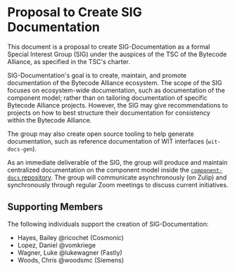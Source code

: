 # Proposal to Create SIG Documentation

This document is a proposal to create SIG-Documentation as a formal Special Interest Group (SIG) under the auspices of the TSC of the Bytecode Alliance, as specified in the TSC's charter.

SIG-Documentation's goal is to create, maintain, and promote documentation of the Bytecode Alliance ecosystem. The scope of the SIG focuses on ecosystem-wide documentation, such as documentation of the component model; rather than on tailoring documentation of specific Bytecode Alliance projects. However, the SIG may give recommendations to projects on how to best structure their documentation for consistency within the Bytecode Alliance.

The group may also create open source tooling to help generate documentation, such as reference documentation of WIT interfaces (`wit-docs-gen`).

As an immediate deliverable of the SIG, the group will produce and maintain centralized documentation on the component model inside the [`component-docs` repository](https://github.com/bytecodealliance/component-docs). The group will communicate asynchronously (on Zulip) and synchronously through regular Zoom meetings to discuss current initiatives.

## Supporting Members

The following individuals support the creation of SIG-Documentation:

- Hayes, Bailey @ricochet (Cosmonic)
- Lopez, Daniel @vomkriege
- Wagner, Luke @lukewagner (Fastly)
- Woods, Chris @woodsmc (Siemens)
